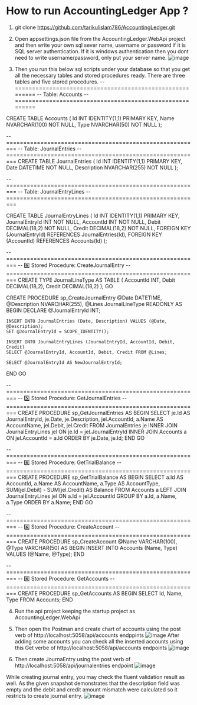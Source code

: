 # How to run AccountingLedger App ?
1) git clone https://github.com/tarikulislam786/AccountingLedger.git
2) Open appsettings.json file from the AccountingLedger.WebApi project and then write your own sql sever name, username or password if it is SQL server authentication. If it is windows authentication then you dont need to write username/password, only put your server name.
![image](https://github.com/user-attachments/assets/df8115f3-9bab-48de-8606-aadc40667c18)

3) Then you run this below sql scripts under your database so that you get all the necessary tables and stored procedures ready. There are three tables and five stored procedures.
-- =========================================================
-- Table: Accounts
-- =========================================================

CREATE TABLE Accounts (
    Id INT IDENTITY(1,1) PRIMARY KEY,
    Name NVARCHAR(100) NOT NULL,
    Type NVARCHAR(50) NOT NULL
);

-- =========================================================
-- Table: JournalEntries
-- =========================================================
CREATE TABLE JournalEntries (
    Id INT IDENTITY(1,1) PRIMARY KEY,
    Date DATETIME NOT NULL,
    Description NVARCHAR(255) NOT NULL
);

-- =========================================================
-- Table: JournalEntryLines
-- =========================================================

CREATE TABLE JournalEntryLines (
    Id INT IDENTITY(1,1) PRIMARY KEY,
    JournalEntryId INT NOT NULL,
    AccountId INT NOT NULL,
    Debit DECIMAL(18,2) NOT NULL,
    Credit DECIMAL(18,2) NOT NULL,
    FOREIGN KEY (JournalEntryId) REFERENCES JournalEntries(Id),
    FOREIGN KEY (AccountId) REFERENCES Accounts(Id)
);


-- =========================================================
-- 6️⃣ Stored Procedure: CreateJournalEntry
-- =========================================================
CREATE TYPE JournalLineType AS TABLE
(
    AccountId INT,
    Debit DECIMAL(18,2),
    Credit DECIMAL(18,2)
);
GO

CREATE PROCEDURE sp_CreateJournalEntry
    @Date DATETIME,
    @Description NVARCHAR(255),
    @Lines JournalLineType READONLY
AS
BEGIN
    DECLARE @JournalEntryId INT;

    INSERT INTO JournalEntries (Date, Description) VALUES (@Date, @Description);
    SET @JournalEntryId = SCOPE_IDENTITY();

    INSERT INTO JournalEntryLines (JournalEntryId, AccountId, Debit, Credit)
    SELECT @JournalEntryId, AccountId, Debit, Credit FROM @Lines;

    SELECT @JournalEntryId AS NewJournalEntryId;
END
GO

-- =========================================================
-- 5️⃣ Stored Procedure: GetJournalEntries
-- =========================================================
CREATE PROCEDURE sp_GetJournalEntries
AS
BEGIN
    SELECT 
        je.Id AS JournalEntryId,
        je.Date,
        je.Description,
        jel.AccountId,
        a.Name AS AccountName,
        jel.Debit,
        jel.Credit
    FROM JournalEntries je
    INNER JOIN JournalEntryLines jel ON je.Id = jel.JournalEntryId
    INNER JOIN Accounts a ON jel.AccountId = a.Id
    ORDER BY je.Date, je.Id;
END
GO

-- =========================================================
-- 6️⃣ Stored Procedure: GetTrialBalance
-- =========================================================
CREATE PROCEDURE sp_GetTrialBalance
AS
BEGIN
    SELECT
        a.Id AS AccountId,
        a.Name AS AccountName,
        a.Type AS AccountType,
        SUM(jel.Debit) - SUM(jel.Credit) AS Balance
    FROM Accounts a
    LEFT JOIN JournalEntryLines jel ON a.Id = jel.AccountId
    GROUP BY a.Id, a.Name, a.Type
    ORDER BY a.Name;
END
GO



-- =========================================================
-- 6️⃣ Stored Procedure: CreateAccount
-- =========================================================
CREATE PROCEDURE sp_CreateAccount
  @Name VARCHAR(100),
  @Type VARCHAR(50)
AS
BEGIN
  INSERT INTO Accounts (Name, Type) VALUES (@Name, @Type);
END

-- =========================================================
-- 6️⃣ Stored Procedure: GetAccounts
-- =========================================================
CREATE PROCEDURE sp_GetAccounts
AS
BEGIN
  SELECT Id, Name, Type FROM Accounts;
END

4) Run the api project keeping the startup project as AccountingLedger.WebApi
5) Then open the Postman and create chart of accounts using the post verb of http://localhost:5058/api/accounts endppints
![image](https://github.com/user-attachments/assets/a0dc0bfa-f9d7-4210-9eef-cc896d709276)
After adding some accounts you can check all the inserted accounts using this Get verbe of http://localhost:5058/api/accounts endpoints
![image](https://github.com/user-attachments/assets/186ba31b-8852-4957-9ac0-d6679917a1a0)

6) Then create JournaEntry using the post verb of http://localhost:5058/api/journalentries endpoint 
![image](https://github.com/user-attachments/assets/727fe209-6751-485c-b0a4-aa7a324f8f01)

While creating journal entry, you may check the fluent validation result as well. As the given snapshot demonstrates that the description field was empty and the debit and credit amount mismatch were calculated so it restricts to create journal entry.
![image](https://github.com/user-attachments/assets/59b829fd-f4f1-472c-baf4-3c5c522e6c40)



